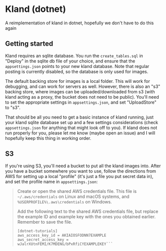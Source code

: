 # Kland (dotnet)
A reimplementation of kland in dotnet, hopefully we don't have to do this again

## Getting started
Kland requires an sqlite database. You run the `create_tables.sql` in "Deploy" in the sqlite db file of your choice, and ensure that the `appsettings.json` points to your new kland database. Note that regular posting is currently disabled, so the database is only used for images.

The default backing store for images is a local folder. This will work for debugging, and can work for servers as well. However, there is also an "s3" backing store, where images can be uploaded/downloaded from s3 (with kland acting as a proxy, the bucket does not need to be public). You'll need to set the appropriate settings in `appsettings.json`, and set "UploadStore" to "s3".

That should be all you need to get a basic instance of kland running, just your kland sqlite database set up and a few settings considerations (check `appsettings.json` for anything that might look off to you). If kland does not run properly for you, please let me know (maybe open an issue) and I will hopefully keep this thing in working order.

## S3
If you're using S3, you'll need a bucket to put all the kland images into. After you have a bucket somewhere you want to use, follow the directions
from AWS for setting up a local "profile" (it's just a file you put secret data in), and set the profile name in `appsettings.json`:

> Create or open the shared AWS credentials file. This file is `~/.aws/credentials` on Linux and macOS systems, and `%USERPROFILE%\.aws\credentials` on Windows.
> 
> Add the following text to the shared AWS credentials file, but replace the example ID and example key with the ones you obtained earlier. Remember to save the file.
>
> ```
> [dotnet-tutorials]
> aws_access_key_id = AKIAIOSFODNN7EXAMPLE
> aws_secret_access_key = wJalrXUtnFEMI/K7MDENG/bPxRfiCYEXAMPLEKEY```

